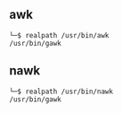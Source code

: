 ## awk
```
└─$ realpath /usr/bin/awk
/usr/bin/gawk
```

## nawk
```
└─$ realpath /usr/bin/nawk
/usr/bin/gawk
```
